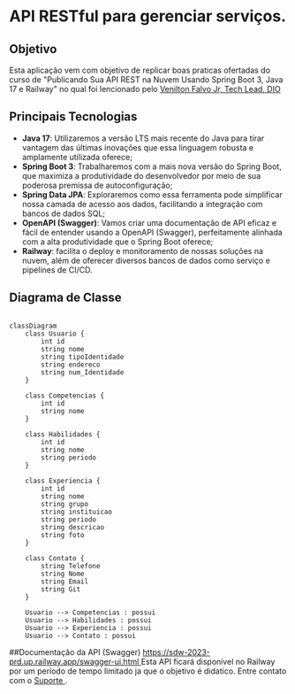 # API RESTful para gerenciar serviços. 

## Objetivo
Esta aplicação vem com objetivo de replicar boas praticas ofertadas do curso de "Publicando Sua API REST na Nuvem Usando Spring Boot 3, Java 17 e Railway" no qual foi lencionado pelo [Venilton Falvo Jr, Tech Lead](https://github.com/falvojr)[, DIO](https://web.dio.me/)

## Principais Tecnologias
 - **Java 17**: Utilizaremos a versão LTS mais recente do Java para tirar vantagem das últimas inovações que essa linguagem robusta e amplamente utilizada oferece;
 - **Spring Boot 3**: Trabalharemos com a mais nova versão do Spring Boot, que maximiza a produtividade do desenvolvedor por meio de sua poderosa premissa de autoconfiguração;
 - **Spring Data JPA**: Exploraremos como essa ferramenta pode simplificar nossa camada de acesso aos dados, facilitando a integração com bancos de dados SQL;
 - **OpenAPI (Swagger)**: Vamos criar uma documentação de API eficaz e fácil de entender usando a OpenAPI (Swagger), perfeitamente alinhada com a alta produtividade que o Spring Boot oferece;
 - **Railway**: facilita o deploy e monitoramento de nossas soluções na nuvem, além de oferecer diversos bancos de dados como serviço e pipelines de CI/CD.

## Diagrama de Classe


```mermaid

classDiagram
    class Usuario {
        int id
        string nome
        string tipoIdentidade
        string endereco
        string num_Identidade
    }
    
    class Competencias {
        int id
        string nome
    }

    class Habilidades {
        int id
        string nome
        string periodo
    }

    class Experiencia {
        int id
        string nome
        string grupo
        string instituicao
        string periodo
        string descricao
        string foto
    }

    class Contato {
        string Telefone
        string Nome
        string Email
        string Git
    }

    Usuario --> Competencias : possui
    Usuario --> Habilidades : possui
    Usuario --> Experiencia : possui
    Usuario --> Contato : possui

```
##Documentação da API (Swagger)
[https://sdw-2023-prd.up.railway.app/swagger-ui.html
](https://sdw2024springjavarailway.up.railway.app/swagger-ui/index.html)Esta API ficará disponível no Railway por um período de tempo limitado ja que o objetivo é didatico. Entre contato com o [Suporte
](https://w.app/JFpGq4).
